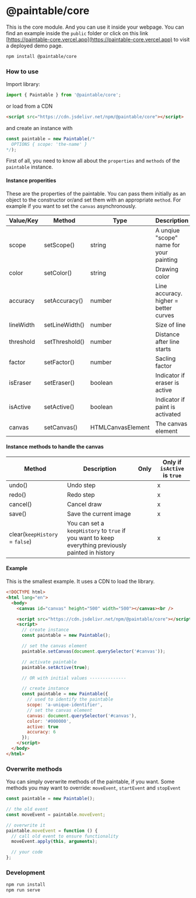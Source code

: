# @paintable/core

This is the core module.
And you can use it inside your webpage. You can find an example inside the `public` folder or click on this link [https://paintable-core.vercel.app](https://paintable-core.vercel.app) to visit a deployed demo page.

```bash
npm install @paintable/core
```

### How to use

Import library:

```javascript
import { Paintable } from '@paintable/core';
```

or load from a CDN

```html
<script src="https://cdn.jsdelivr.net/npm/@paintable/core"></script>
```

and create an instance with

```javascript
const paintable = new Paintable(/*
  OPTIONS { scope: 'the-name' }
*/);
```

First of all, you need to know all about the `properties` and `methods` of the `paintable` instance.

#### Instance properities

These are the properties of the paintable. You can pass them initially as an object to the constructor or/and set them with an appropriate `method`. For example if you want to set the `canvas` asynchronously.

| Value/Key | Method         | Type              | Description                             | Default   | Required |
| --------- | -------------- | ----------------- | --------------------------------------- | --------- | -------- |
| scope     | setScope()     | string            | A unqiue "scope" name for your painting | paintable | -        |
| color     | setColor()     | string            | Drawing color                           | #000000   | -        |
| accuracy  | setAccuracy()  | number            | Line accuracy. higher = better curves   | 4         | -        |
| lineWidth | setLineWidth() | number            | Size of line                            | 5         | -        |
| threshold | setThreshold() | number            | Distance after line starts              | 0         | -        |
| factor    | setFactor()    | number            | Sacling factor                          | 1         | -        |
| isEraser  | setEraser()    | boolean           | Indicator if eraser is active           | false     | -        |
| isActive  | setActive()    | boolean           | Indicator if paint is activated         | false     | -        |
| canvas    | setCanvas()    | HTMLCanvasElement | The canvas element                      | null      | x        |

#### Instance methods to handle the canvas

| Method                         | Description                                                                                        | Only | Only if `isActive` is `true` |
| ------------------------------ | -------------------------------------------------------------------------------------------------- | ---- | ---------------------------- |
| undo()                         | Undo step                                                                                          |      | x                            |
| redo()                         | Redo step                                                                                          |      | x                            |
| cancel()                       | Cancel draw                                                                                        |      | x                            |
| save()                         | Save the current image                                                                             |      | x                            |
| clear(`keepHistory` = `false`) | You can set a `keepHistory` to `true` if you want to keep everything previously painted in history |      | x                            |

#### Example

This is the smallest example. It uses a CDN to load the library.

```html
<!DOCTYPE html>
<html lang="en">
  <body>
    <canvas id="canvas" height="500" width="500"></canvas><br />

    <script src="https://cdn.jsdelivr.net/npm/@paintable/core"></script>
    <script>
      // create instance
      const paintable = new Paintable();

      // set the canvas element
      paintable.setCanvas(document.querySelector('#canvas'));

      // activate paintable
      paintable.setActive(true);

      // OR with initial values --------------

      // create instance
      const paintable = new Paintable({
        // used to identify the paintable
        scope: 'a-unique-identifier',
        // set the canvas element
        canvas: document.querySelector('#canvas'),
        color: '#000000',
        active: true
        accuracy: 6
      });
    </script>
  </body>
</html>
```

### Overwrite methods

You can simply overwrite methods of the paintable, if you want.
Some methods you may want to override: `moveEvent`, `startEvent` and `stopEvent`

```javascript
const paintable = new Paintable();

// the old event
const moveEvent = paintable.moveEvent;

// overwrite it
paintable.moveEvent = function () {
  // call old event to ensure functionality
  moveEvent.apply(this, arguments);

  // your code
};
```

### Development

```bash
npm run install
npm run serve
```
